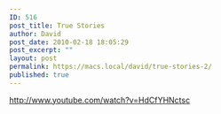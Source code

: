 ```yaml
---
ID: 516
post_title: True Stories
author: David
post_date: 2010-02-18 18:05:29
post_excerpt: ""
layout: post
permalink: https://macs.local/david/true-stories-2/
published: true
---
```

http://www.youtube.com/watch?v=HdCfYHNctsc